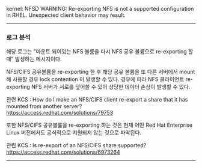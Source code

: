 kernel: NFSD WARNING: Re-exporting NFS is not a supported configuration in RHEL. Unexpected client behavior may result.

---

### 로그 분석

해당 로그는  "마운트 되어있는 NFS 볼륨을 다시 NFS 공유 볼륨으로 re-exporting 할 때" 발생하는 메시지이다.


NFS/CIFS 공유볼륨을 re-exporting 한 후 해당 공유 볼륨을 또 다른 서버에서 mount 해 사용할 경우 lock contention 이 발생할 수 있다.
경우에 따라 NFS 클라이언트 re-exporting  NFS 서버가 서로를 덮어쓸 수 있어 상당한 데이터 손상이 발생할 수 있다.

관련 KCS : How do I make an NFS/CIFS client re-export a share that it has mounted from another server?  
https://access.redhat.com/solutions/79753


또한 NFS/CIFS 공유볼륨을 re-exporting 하는 것은 현재 어떤 Red Hat Enterprise Linux 버전에서도 공식적으로 지원되지 않는 것으로 파악된다.

관련 KCS :  Is re-export of an NFS/CIFS share supported?
https://access.redhat.com/solutions/6973264


---


